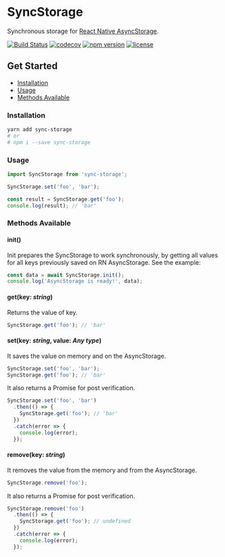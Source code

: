# SyncStorage

Synchronous storage for
[React Native AsyncStorage](https://facebook.github.io/react-native/docs/asyncstorage.html).

[![Build Status](https://travis-ci.org/raphaelpor/sync-storage.svg?branch=master)](https://travis-ci.org/raphaelpor/sync-storage)
[![codecov](https://codecov.io/gh/raphaelpor/sync-storage/branch/master/graph/badge.svg)](https://codecov.io/gh/raphaelpor/sync-storage)
[![npm version](https://badge.fury.io/js/sync-storage.svg)](https://www.npmjs.com/package/sync-storage)
[![license](https://img.shields.io/npm/l/sync-storage.svg)](https://github.com/raphaelpor/sync-storage/blob/master/LICENSE.md)

## Get Started

* [Installation](https://github.com/raphaelpor/sync-storage#Installation)
* [Usage](https://github.com/raphaelpor/sync-storage#Usage)
* [Methods Available](https://github.com/raphaelpor/sync-storage#methods-available)

### Installation

```sh
yarn add sync-storage
# or
# npm i --save sync-storage
```

### Usage

```js
import SyncStorage from 'sync-storage';

SyncStorage.set('foo', 'bar');

const result = SyncStorage.get('foo');
console.log(result); // 'bar'
```

### Methods Available

#### init()

Init prepares the SyncStorage to work synchronously, by getting all values for all keys previously
saved on RN AsyncStorage. See the example:

```js
const data = await SyncStorage.init();
console.log('AsyncStorage is ready!', data);
```

#### get(key: _string_)

Returns the value of key.

```js
SyncStorage.get('foo'); // 'bar'
```

#### set(key: _string_, value: _Any type_)

It saves the value on memory and on the AsyncStorage.

```js
SyncStorage.set('foo', 'bar');
SyncStorage.get('foo'); // 'bar'
```

It also returns a Promise for post verification.

```js
SyncStorage.set('foo', 'bar')
  .then(() => {
    SyncStorage.get('foo'); // 'bar'
  })
  .catch(error => {
    console.log(error);
  });
```

#### remove(key: _string_)

It removes the value from the memory and from the AsyncStorage.

```js
SyncStorage.remove('foo');
```

It also returns a Promise for post verification.

```js
SyncStorage.remove('foo')
  .then(() => {
    SyncStorage.get('foo'); // undefined
  })
  .catch(error => {
    console.log(error);
  });
```
